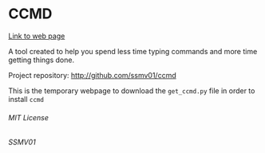 # CCMD

[Link to web page](https://ssmv01.github.io/getccmd)

A tool created to help you spend less time typing commands and more time getting things done.

Project repository: http://github.com/ssmv01/ccmd

This is the temporary webpage to download the `get_ccmd.py` file in order to install `ccmd`

###### MIT License
###### SSMV01